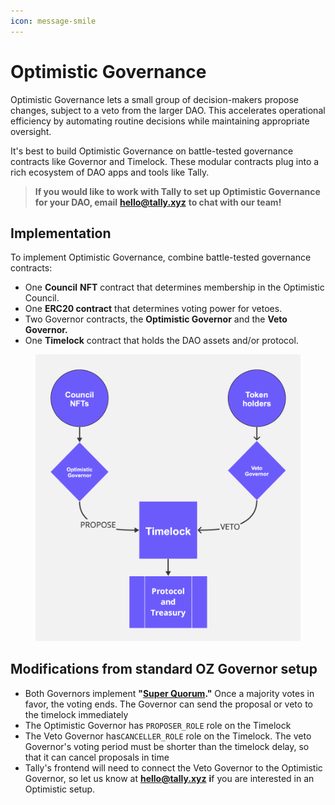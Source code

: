 ```yaml
---
icon: message-smile
---
```


# Optimistic Governance

Optimistic Governance lets a small group of decision-makers propose changes, subject to a veto from the larger DAO. This accelerates operational efficiency by automating routine decisions while maintaining appropriate oversight.



It's best to build Optimistic Governance on battle-tested governance contracts like Governor and Timelock. These modular contracts plug into a rich ecosystem of DAO apps and tools like Tally.

> **If you would like to work with Tally to set up Optimistic Governance for your DAO, email** [**hello@tally.xyz**](mailto:hello@tally.xyz) **to chat with our team!**

## Implementation

To implement Optimistic Governance, combine battle-tested governance contracts:

* One **Council** **NFT** contract that determines membership in the Optimistic Council.
* One **ERC20 contract** that determines voting power for vetoes.
* Two Governor contracts, the **Optimistic Governor** and the **Veto Governor.**
* One **Timelock** contract that holds the DAO assets and/or protocol.

<figure><img src="../../.gitbook/assets/optimistic dao.png" alt=""><figcaption></figcaption></figure>

## **Modifications from standard OZ Governor setup**

* Both Governors implement **"**[**Super Quorum**](https://github.com/withtally/governor-super-quorum)**."** Once a majority votes in favor, the voting ends. The Governor can send the proposal or veto to the timelock immediately
* The Optimistic Governor has `PROPOSER_ROLE` role on the Timelock
* The Veto Governor has`CANCELLER_ROLE` role on the Timelock. The veto Governor's voting period must be shorter than the timelock delay, so that it can cancel proposals in time
* Tally's frontend will need to connect the Veto Governor to the Optimistic Governor, so let us know at [**hello@tally.xyz**](mailto:hello@tally.xyz) **i**f you are interested in an Optimistic setup.
